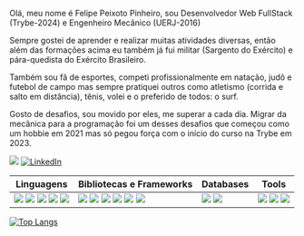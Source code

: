 <p>Olá, meu nome é Felipe Peixoto Pinheiro, sou Desenvolvedor Web FullStack (Trybe-2024) e Engenheiro Mecânico (UERJ-2016)<p />
<p>Sempre gostei de aprender e realizar muitas atividades diversas, então além das formações acima eu também já fui militar (Sargento do Exército) e pára-quedista do Exército Brasileiro.<p />
<p>Também sou fã de esportes, competi profissionalmente em natação, judô e futebol de campo mas sempre pratiquei outros como atletismo (corrida e salto em distância), tênis, volei e o preferido de todos: o surf.</p>
<p>Gosto de desafios, sou movido por eles, me superar a cada dia. Migrar da mecânica para a programação foi um desses desafios que começou como um hobbie em 2021 mas só pegou força com o início do curso na Trybe em 2023.</p>

<p>
<a href="mailto:fepeiuerj@gmail.com" style="display: inline-block;">
  <img src="https://img.shields.io/badge/Gmail-EA4335?style=for-the-badge&logo=gmail&logoColor=white"/>
</a>

<a href="https://www.linkedin.com/in/felipe-peixoto-18016110b/" style="display: inline-block;">
  <img alt="LinkedIn" src="https://img.shields.io/badge/LinkedIn-0077B5?style=for-the-badge&logo=linkedin&logoColor=white" />
</a>
</p>
<table>
  <thead>
    <tr>
      <th>Linguagens</th>
      <th>Bibliotecas e Frameworks</th>
      <th>Databases</th>
      <th>Tools</th>
    </tr>
  </thead>
  <tbody>
    <tr>
      <td>
        <img src="https://img.shields.io/badge/JavaScript-F7DF1E?style=for-the-badge&logo=javascript&logoColor=black"/>
        <img src="https://img.shields.io/badge/TypeScript-007ACC?style=for-the-badge&logo=typescript&logoColor=white"/>
        <img src="https://img.shields.io/badge/Python-FFD43B?style=for-the-badge&logo=python&logoColor=blue"/>
        <img src="https://img.shields.io/badge/HTML-239120?style=for-the-badge&logo=html5&logoColor=white"/>
        <img src="https://img.shields.io/badge/CSS-239120?&style=for-the-badge&logo=css3&logoColor=white"/>
      </td>
      <td>
        <img src="https://img.shields.io/badge/redux-%23593d88.svg?style=for-the-badge&logo=redux&logoColor=white"/>
        <img src="https://img.shields.io/badge/React-20232A?style=for-the-badge&logo=react&logoColor=61DAFB"/>
        <img src="https://img.shields.io/badge/Express%20js-000000?style=for-the-badge&logo=express&logoColor=white"/>
        <img src="https://img.shields.io/badge/Django-092E20?style=for-the-badge&logo=django&logoColor=white"/>
        <img src="https://img.shields.io/badge/flask-%23000.svg?style=for-the-badge&logo=flask&logoColor=white"/>
        <img src="https://img.shields.io/badge/fastapi-109989?style=for-the-badge&logo=FASTAPI&logoColor=white"/>
      </td>
      <td>
        <img src="https://img.shields.io/badge/MySQL-005C84?style=for-the-badge&logo=mysql&logoColor=white"/>
        <img src="https://img.shields.io/badge/MongoDB-4EA94B?style=for-the-badge&logo=mongodb&logoColor=white"/>
      </td>
      <td>
        <img src="https://img.shields.io/badge/Node.js-43853D?style=for-the-badge&logo=node.js&logoColor=white"/>
        <img src="https://img.shields.io/badge/Docker-2CA5E0?style=for-the-badge&logo=docker&logoColor=white"/>
        <img src="https://img.shields.io/badge/JWT-000000?style=for-the-badge&logo=JSON%20web%20tokens&logoColor=white"/>
      </td>
    </tr>
  </tbody>
</table>

[![Top Langs](https://github-readme-stats.vercel.app/api/top-langs/?username=felipepeixototrybe35&layout=compact)](https://github.com/anuraghazra/github-readme-stats)
